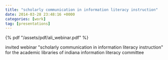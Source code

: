 ```yaml
---
title: "scholarly communication in information literacy instruction"
date: 2014-03-28 23:48:16 +0000
categories: [work]
tag: [presentations]
---
```

 
{% pdf "/assets/pdf/ali_webinar.pdf" %}
<br />
 <p>invited webinar "scholarly communication in information literacy instruction" for the academic libraries of indiana information literacy committee</p>